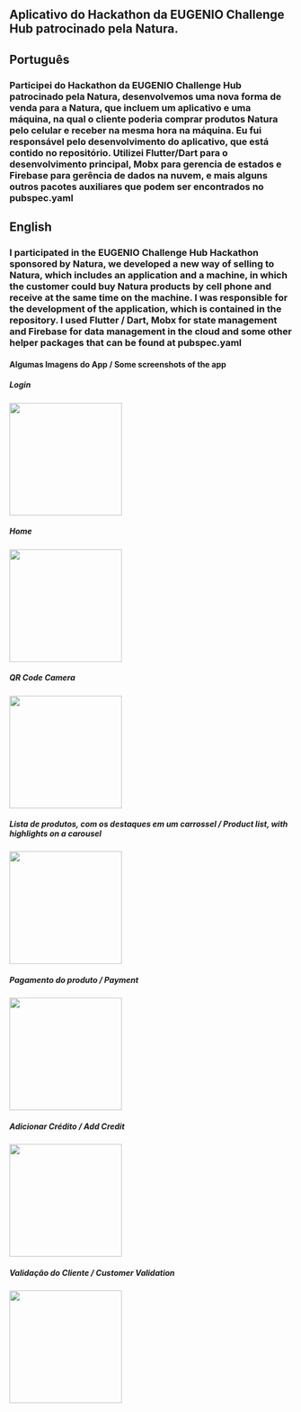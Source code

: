 <h2>Aplicativo do Hackathon da EUGENIO Challenge Hub patrocinado pela Natura.</h2>

<h2>Português</h2>
<h3>Participei do Hackathon da EUGENIO Challenge Hub patrocinado pela Natura, desenvolvemos uma nova forma de venda para a Natura, que incluem um aplicativo e uma máquina, na qual o cliente poderia comprar produtos Natura pelo celular e receber na mesma hora na máquina. Eu fui responsável pelo desenvolvimento do aplicativo, que está contido no repositório. Utilizei Flutter/Dart para o desenvolvimento principal, Mobx para gerencia de estados e Firebase para gerência de dados na nuvem, e mais alguns outros pacotes auxiliares que podem ser encontrados no pubspec.yaml</h3>

<h2>English</h2>
<h3>I participated in the EUGENIO Challenge Hub Hackathon sponsored by Natura, we developed a new way of selling to Natura, which includes an application and a machine, in which the customer could buy Natura products by cell phone and receive at the same time on the machine. I was responsible for the development of the application, which is contained in the repository. I used Flutter / Dart, Mobx for state management and Firebase for data management in the cloud and some other helper packages that can be found at pubspec.yaml</h3>


<h4>Algumas Imagens do App / Some screenshots of the app</h4>

<h5>Login</h5>

<img src="https://media-exp1.licdn.com/dms/image/C4D22AQG-8jGyKfSCDQ/feedshare-shrink_1280-alternative/0?e=1605139200&v=beta&t=TZL4dL5Z8Sk2v84t6nFzMYYXuC2FO-PT8sYQQ5_QIdM" heigth="200" width="200">

<h5>Home</h5>

<img src="https://media-exp1.licdn.com/dms/image/C4D22AQEyOivA1BPtBg/feedshare-shrink_1280-alternative/0?e=1605139200&v=beta&t=QPESpvrXA70NNQBGvN3kn6w6gJGcB3aBNUY2n58xYn0" heigth="200" width="200">

<h5>QR Code Camera</h5>

<img src="https://media-exp1.licdn.com/dms/image/C4D22AQGSjmZh_tbGEQ/feedshare-shrink_1280-alternative/0?e=1605139200&v=beta&t=OUvefyEpSl2ywMXL0q0GKHjNxKwKBNHTSCe2bNI3toQ" heigth="200" width="200">

<h5>Lista de produtos, com os destaques em um carrossel / Product list, with highlights on a carousel</h5>

<img src="https://media-exp1.licdn.com/dms/image/C4D22AQGEqV0_-PH74Q/feedshare-shrink_1280-alternative/0?e=1605139200&v=beta&t=iWSjNifRBymSyPuyYvN6Ucuq2ghSRUAABVObq-CZQKE" heigth="200" width="200">

<h5>Pagamento do produto / Payment</h5>

<img src="https://media-exp1.licdn.com/dms/image/C4D22AQFbF8qdQGxu4Q/feedshare-shrink_1280-alternative/0?e=1605139200&v=beta&t=FSJIUtksttbiZralllQVYSfrIpJpmc5PQ2UjBezr9U4" heigth="200" width="200">

<h5>Adicionar Crédito / Add Credit</h5>

<img src="https://media-exp1.licdn.com/dms/image/C4D22AQFgbL81zAFolQ/feedshare-shrink_1280-alternative/0?e=1605139200&v=beta&t=UIj140ieVA9QwkiZ7PzWCS6IkJG7ecdmhIfJ2Nv1rBk" heigth="200" width="200">

<h5>Validação do Cliente / Customer Validation</h5>

<img src="https://media-exp1.licdn.com/dms/image/C4D22AQE8S5XiSRugkA/feedshare-shrink_1280-alternative/0?e=1605139200&v=beta&t=FFFKmrn6qM_WaspK0NkClc_9JCWByQjXhYEshqpkK4I" heigth="200" width="200">
